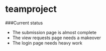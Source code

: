 teamproject
===========

###Current status

* The submission page is almost complete
* The view requests page needs a makeover
* The login page needs heavy work
